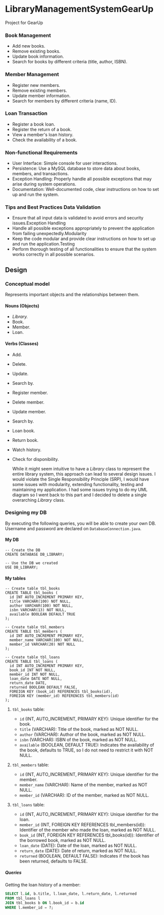 # LibraryManagementSystemGearUp
Project for GearUp

### Book Management
- Add new books.
- Remove existing books.
- Update book information.
- Search for books by different criteria (title, author, ISBN).

### Member Management
- Register new members.
- Remove existing members.
- Update member information.
- Search for members by different criteria (name, ID).

### Loan Transaction
- Register a book loan.
- Register the return of a book.
- View a member's loan history.
- Check the availability of a book.

### Non-functional Requirements
- User Interface: Simple console for user interactions.
- Persistence: Use a MySQL database to store data about books, members, and transactions.
- Exception Handling: Properly handle all possible exceptions that may arise during system operations.
- Documentation: Well-documented code, clear instructions on how to set up and run the system.

### Tips and Best Practices Data Validation
- Ensure that all input data is validated to avoid errors and security issues.Exception Handling
- Handle all possible exceptions appropriately to prevent the application from failing unexpectedly.Modularity
- Keep the code modular and provide clear instructions on how to set up and run the application.Testing
- Perform thorough testing of all functionalities to ensure that the system works correctly in all possible scenarios.

## Design
### Conceptual model
Represents important objects and the relationships between them.
#### Nouns (Objects)
- *Library.*
- Book.
- Member.
- Loan.
  
#### Verbs (Classes)
- Add.
- Delete.
- Update.
- Search by.
  
- Register member.
- Delete member.
- Update member.
- Search by.

- Loan book.
- Return book.
- Watch history.
- Check for disponibility.

  While it might seem intuitive to have a *Library* class to represent the entire library system, this approach can lead to several design issues. I would violate the Single Responsibility Principle (SRP), I would have some issues with modularity, extending functionality, testing and maintaining my application. I had some issues trying to do my UML diagram so I went back to this part and I decided to delete a single overarching *Library* class.

### Designing my DB
By executing the following queries, you will be able to create your own DB.
Username and password are declared on `DatabaseConnection.java`.

#### My DB

```mysql
-- Create the DB
CREATE DATABASE DB_LIBRARY;

-- Use the DB we created 
USE DB_LIBRARY;
```
#### My tables

```mysql
-- Create table tbl_books
CREATE TABLE tbl_books (
  id INT AUTO_INCREMENT PRIMARY KEY,
  title VARCHAR(100) NOT NULL,
  author VARCHAR(100) NOT NULL,
  isbn VARCHAR(13) NOT NULL,
  available BOOLEAN DEFAULT TRUE
);
```

```mysql
-- Create table tbl_members
CREATE TABLE tbl_members (
  id INT AUTO_INCREMENT PRIMARY KEY,
  member_name VARCHAR(100) NOT NULL,
  member_id VARCHAR(20) NOT NULL
);
```

```mysql
-- Create table tbl_loans
CREATE TABLE tbl_loans (
  id INT AUTO_INCREMENT PRIMARY KEY,
  book_id INT NOT NULL,
  member_id INT NOT NULL,
  loan_date DATE NOT NULL,
  return_date DATE,
  returned BOOLEAN DEFAULT FALSE,
  FOREIGN KEY (book_id) REFERENCES tbl_books(id),
  FOREIGN KEY (member_id) REFERENCES tbl_members(id)
);
```

1. `tbl_books` table:
    - `id` (INT, AUTO_INCREMENT, PRIMARY KEY): Unique identifier for the book.
    - `title` (VARCHAR): Title of the book, marked as NOT NULL.
    - `author` (VARCHAR): Author of the book, marked as NOT NULL.
    - `isbn` (VARCHAR): ISBN of the book, marked as NOT NULL.
    - `available` (BOOLEAN, DEFAULT TRUE): Indicates the availability of the book, defaults to TRUE, so I do not need to restrict it with NOT NULL.

1. `tbl_members` table:
    - `id` (INT, AUTO_INCREMENT, PRIMARY KEY): Unique identifier for the member.
    - `member_name` (VARCHAR): Name of the member, marked as NOT NULL.
    - `member_id` (VARCHAR): ID of the member, marked as NOT NULL.

1. `tbl_loans` table:
    - `id` (INT, AUTO_INCREMENT, PRIMARY KEY): Unique identifier for the loan.
    - `member_id` (INT, FOREIGN KEY REFERENCES tbl_members(id)): Identifier of the member who made the loan, marked as NOT NULL.
    - `book_id` (INT, FOREIGN KEY REFERENCES tbl_books(id)): Identifier of the borrowed book, marked as NOT NULL.
    - `loan_date` (DATE): Date of the loan, marked as NOT NULL.
    - `return_date` (DATE): Date of return, marked as NOT NULL.
    - `returned` (BOOLEAN, DEFAULT FALSE): Indicates if the book has been returned, defaults to FALSE.

##### Queries
Getting the loan history of a member:
```sql
SELECT l.id, b.title, l.loan_date, l.return_date, l.returned
FROM tbl_loans l
JOIN tbl_books b ON l.book_id = b.id
WHERE l.member_id = ?;
```
